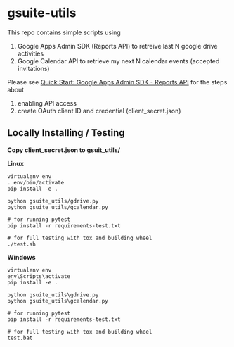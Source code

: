 # gsuite-utils

This repo contains simple scripts using 

1. Google Apps Admin SDK (Reports API) to retreive last N google drive activities
2. Google Calendar API to retrieve my next N calendar events (accepted invitations)

Please see [Quick Start: Google Apps Admin SDK - Reports API](https://developers.google.com/admin-sdk/reports/v1/quickstart/python) for the steps about 

1. enabling API access
2. create OAuth client ID and credential (client_secret.json)

## Locally Installing / Testing 

**Copy client_secret.json to gsuit_utils/**

**Linux**

    virtualenv env
    . env/bin/activate
    pip install -e .
    
    python gsuite_utils/gdrive.py
    python gsuite_utils/gcalendar.py
    
    # for running pytest
    pip install -r requirements-test.txt
    
    # for full testing with tox and building wheel
    ./test.sh

**Windows**

    virtualenv env
    env\Scripts\activate
    pip install -e .
    
    python gsuite_utils\gdrive.py
    python gsuite_utils\gcalendar.py
    
    # for running pytest
    pip install -r requirements-test.txt
    
    # for full testing with tox and building wheel
    test.bat
